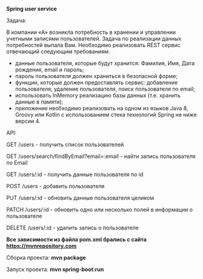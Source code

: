 **Spring user service** 

Задача:

В  компании  «А»  возникла  потребность  в  хранении  и  управлении  учетными  записями 
пользователей. Задача по реализации данных потребностей выпала Вам. Необходимо реализовать 
REST сервис отвечающий следующим требованиям: 
-  данные  пользователя,  которые  будут  хранится:  Фамилия,  Имя,  Дата  рождения, email и 
пароль; 
-  пароль пользователя должен храниться в безопасной форме; 
-  функции,  которые  должен  предоставлять  сервис:  добавление  пользователя,  удаление 
пользователя, поиск пользователя по email; 
-  использовать InMemory реализацию базы данных (т.е. хранить данные в памяти); 
-  приложение  необходимо  реализовать  на  одном  из  языков Java 8, Groovy или Kotlin c 
использованием стека технологий Spring не ниже версии 4.




API:

GET /users - получить список пользователей

GET /users/search/findByEmail?email=:email - найти запись пользователя по Email

GET /users/:id - получить данные пользователя по id

POST /users - добавить пользователя

PUT /users/:id - обновить данные пользователя целиком

PATCH /users/:id - обновить одно или несколько полей в информации о пользователе

DELETE /users/:id - удалить запись о пользователе

**Все зависимости из файла pom.xml брались с сайта https://mvnrepository.com**

Сборка проекта: **mvn package**

Запуск проекта: **mvn spring-boot:run**
